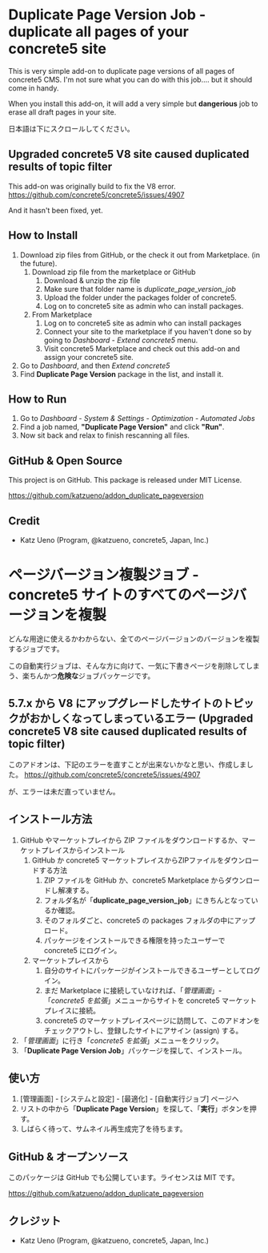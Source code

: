 # Duplicate Page Version Job - duplicate all pages of your concrete5 site

This is very simple add-on to duplicate page versions of all pages of concrete5 CMS. I'm not sure what you can do with this job.... but it should come in handy.

When you install this add-on, it will add a very simple but **dangerious** job to erase all draft pages in your site.

日本語は下にスクロールしてください。

## Upgraded concrete5 V8 site caused duplicated results of topic filter

This add-on was originally build to fix the V8 error.
https://github.com/concrete5/concrete5/issues/4907

And it hasn't been fixed, yet.

## How to Install

1. Download zip files from GitHub, or the check it out from Marketplace. (in the future).
    1. Download zip file from the marketplace or GitHub
        1. Download & unzip the zip file
        2. Make sure that folder name is *duplicate_page_version_job*
        3. Upload the folder under the packages folder of concrete5.
        4. Log on to concrete5 site as admin who can install packages.
    2. From Marketplace
        1. Log on to concrete5 site as admin who can install packages
        2. Connect your site to the marketplace if you haven't done so by going to *Dashboard* - *Extend concrete5* menu.
        3. Visit concrete5 Marketplace and check out this add-on and assign your concrete5 site.
2. Go to *Dashboard*, and then *Extend concrete5*
3. Find **Duplicate Page Version** package in the list, and install it.

## How to Run

1. Go to *Dashboard* - *System & Settings* - *Optimization* - *Automated Jobs*
2. Find a job named, **"Duplicate Page Version"** and click **"Run"**.
3. Now sit back and relax to finish rescanning all files.

## GitHub & Open Source

This project is on GitHub. This package is released under MIT License.

https://github.com/katzueno/addon_duplicate_pageversion


## Credit

- Katz Ueno (Program, @katzueno, concrete5, Japan, Inc.)


# ページバージョン複製ジョブ - concrete5 サイトのすべてのページバージョンを複製

どんな用途に使えるかわからない、全てのページバージョンのバージョンを複製するジョブです。

この自動実行ジョブは、そんな方に向けて、一気に下書きページを削除してしまう、楽ちんかつ**危険な**ジョブパッケージです。

## 5.7.x から V8 にアップグレードしたサイトのトピックがおかしくなってしまっているエラー (Upgraded concrete5 V8 site caused duplicated results of topic filter)

このアドオンは、下記のエラーを直すことが出来ないかなと思い、作成しました。
https://github.com/concrete5/concrete5/issues/4907

が、エラーは未だ直っていません。

## インストール方法

1. GitHub やマーケットプレイから ZIP ファイルをダウンロードするか、マーケットプレイスからインストール
    1. GitHub か concrete5 マーケットプレイスからZIPファイルをダウンロードする方法
        1. ZIP ファイルを GitHub か、concrete5 Marketplace からダウンロードし解凍する。
        2. フォルダ名が「**duplicate_page_version_job**」にきちんとなっているか確認。
        3. そのフォルダごと、concrete5 の packages フォルダの中にアップロード。
        4. パッケージをインストールできる権限を持ったユーザーで concrete5 にログイン。
    2. マーケットプレイスから
        1. 自分のサイトにパッケージがインストールできるユーザーとしてログイン。
        2. まだ Marketplace に接続していなければ、「*管理画面*」-「*concrete5 を拡張*」メニューからサイトを concrete5 マーケットプレイスに接続。
        3. concrete5 のマーケットプレイスページに訪問して、このアドオンをチェックアウトし、登録したサイトにアサイン (assign) する。
2. 「*管理画面*」に行き「*concrete5 を拡張*」メニューをクリック。
3. 「**Duplicate Page Version Job**」パッケージを探して、インストール。

## 使い方

1. [管理画面] - [システムと設定] - [最適化] - [自動実行ジョブ] ページヘ
2. リストの中から「**Duplicate Page Version**」を探して、「**実行**」ボタンを押す。
3. しばらく待って、サムネイル再生成完了を待ちます。

## GitHub & オープンソース

このパッケージは GitHub でも公開しています。ライセンスは MIT です。

https://github.com/katzueno/addon_duplicate_pageversion

## クレジット

- Katz Ueno (Program, @katzueno, concrete5, Japan, Inc.)
